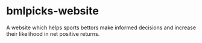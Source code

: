 # bmlpicks-website
A website which helps sports bettors make informed decisions and increase their likelihood in net positive returns. 
